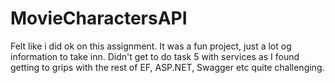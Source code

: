 # MovieCharactersAPI

Felt like i did ok on this assignment. It was a fun project, just a lot og information to take inn. Didn't get to do task 5 with services as I found getting to grips with the rest of EF, ASP.NET, Swagger etc quite challenging.
